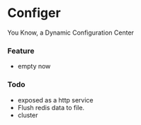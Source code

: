 # Configer

You Know, a Dynamic Configuration Center

### Feature
* empty now

### Todo
* exposed as a http service
* Flush redis data to file.
* cluster